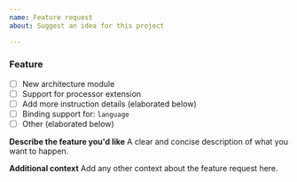 ```yaml
---
name: Feature request
about: Suggest an idea for this project

---
```


### Feature

- [ ] New architecture module
- [ ] Support for processor extension
- [ ] Add more instruction details (elaborated below)
- [ ] Binding support for: `language`
- [ ] Other (elaborated below)

**Describe the feature you'd like**
A clear and concise description of what you want to happen.

**Additional context**
Add any other context about the feature request here.
